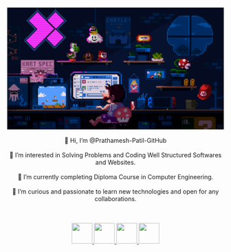 <p align="center">
  <img src="https://github.com/Prathamesh-Patil-GitHub/Prathamesh-Patil-GitHub/blob/main/github%20profile%20display.gif"/>
</p>

<p align="center">
👋 Hi, I’m @Prathamesh-Patil-GitHub <br><br>
👀 I’m interested in Solving Problems and Coding Well Structured Softwares and Websites.<br><br>
🌱 I’m currently completing Diploma Course in Computer Engineering.<br><br>
💞️ I’m curious and passionate to learn new technologies and open for any collaborations.<br><br>
</p>
<br>

<div align="center">
<a href="https://www.linkedin.com/in/prathamesh-patil-jalgaon">
  <img src="https://cdn-icons-png.flaticon.com/128/408/408703.png?ga=GA1.2.975372899.1659335409" height="48px" width="48px"/>
</a>

<a href="https://www.hackerrank.com/m2papatil?hr_r=1">
  <img src="https://cdn3.iconfinder.com/data/icons/logos-and-brands-adobe/512/160_Hackerrank-512.png" height="48px" width="48px"/>
</a>

   
<a href="https://stackoverflow.com/users/19594029/prathamesh-patil">
  <img src="https://cdn-icons-png.flaticon.com/128/732/732248.png?ga=GA1.2.975372899.1659335409" height="48px" width="48px"/>
</a>
  
<a href="https://www.instagram.com/pro14.1/">
  <img src="https://cdn-icons-png.flaticon.com/128/1216/1216753.png?ga=GA1.2.975372899.1659335409" height="48px" width="48px"/>
</a>
</div>
